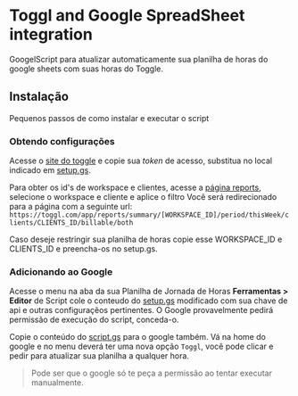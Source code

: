 # Toggl and Google SpreadSheet integration

GoogelScript para atualizar automaticamente sua planilha de horas do google sheets
com suas horas do Toggle.


## Instalação

Pequenos passos de como instalar e executar o script


### Obtendo configurações

Acesse o [site do toggle](git@github.com:bruno2ms/toggl_api_google_spreadsheet.git)
e copie sua *token* de acesso, substitua no local indicado em [setup.gs](setup.gs).

Para obter os id's de workspace e clientes, acesse a [página reports](https://toggl.com/app/reports/),
selecione o workspace e cliente e aplice o filtro Você será redirecionado para a página com a seguinte url:
`https://toggl.com/app/reports/summary/[WORKSPACE_ID]/period/thisWeek/clients/CLIENTS_ID/billable/both`

Caso deseje restringir sua planilha de horas copie esse WORKSPACE_ID e CLIENTS_ID e preencha-os no setup.gs.


### Adicionando ao Google

Acesse o menu na aba da sua Planilha de Jornada de Horas **Ferramentas >
Editor** de Script cole o conteudo do [setup.gs](setup.gs) modificado com sua
chave de api e outras configuraçẽos pertinentes. O Google provavelmente pedirá
permissão de execução do script, conceda-o.

Copie o conteúdo do [script.gs](script.gs) para o google também. Vá na home do google e no menu
deverá ter uma nova opção `Toggl`, você pode clicar e pedir para atualizar sua planilha a qualquer hora.
> Pode ser que o google só te peça a permissão ao tentar executar manualmente.
